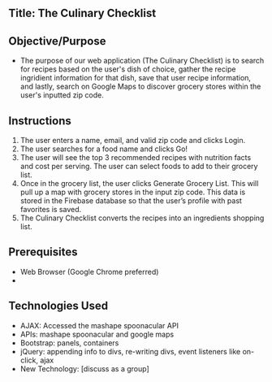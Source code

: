 ## Title: The Culinary Checklist

## Objective/Purpose
* The purpose of our web application (The Culinary Checklist) is to search for recipes based on the user's dish of choice, gather the recipe ingridient information for that dish, save that user recipe information, and lastly, search on Google Maps to discover grocery stores within the user's inputted zip code.

## Instructions
1. The user enters a name, email, and valid zip code and clicks Login.
2. The user searches for a food name and clicks Go!
3. The user will see the top 3 recommended recipes with nutrition facts and cost per serving.  The user can select foods to add to their grocery list.
4. Once in the grocery list, the user clicks Generate Grocery List.  This will pull up a map with grocery stores in the input zip code.  This data is stored in the Firebase database so that the user’s profile with past favorites is saved.
5. The Culinary Checklist converts the recipes into an ingredients shopping list.

## Prerequisites
* Web Browser (Google Chrome preferred)
*

## Technologies Used
* AJAX: Accessed the mashape spoonacular API
* APIs: mashape spoonacular and google maps
* Bootstrap: panels, containers
* jQuery: appending info to divs, re-writing divs, event listeners like on-click, ajax
* New Technology: [discuss as a group]